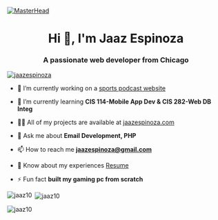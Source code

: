 [![MasterHead](https://thumbs.gfycat.com/BetterHandmadeGull-size_restricted.gif)](https://jaazespinoza.com/)
<h1 align="center">Hi 👋, I'm Jaaz Espinoza</h1>
<h3 align="center">A passionate web developer from Chicago</h3>
<p align="left"> <a href="https://twitter.com/jaazespinoza" target="blank"><img src="https://img.shields.io/twitter/follow/jaazespinoza?logo=twitter&style=for-the-badge" alt="jaazespinoza" /></a> </p>

- 🔭 I’m currently working on a [sports podcast website](https://lafieradeportiva.com/)

- 🌱 I’m currently learning **CIS 114-Mobile App Dev & CIS 282-Web DB Integ**

- 👨‍💻 All of my projects are available at [jaazespinoza.com](https://jaazespinoza.com/)

- 💬 Ask me about **Email Development, PHP**

- 📫 How to reach me **jaazespinoza@gmail.com**

- 📄 Know about my experiences [Resume](https://drive.google.com/file/d/1d3AWffSoa0ec8yOXV5rCKNHzJbC44WDh/view?usp=share_link)

- ⚡ Fun fact **built my gaming pc from scratch**


<p><img align="left" src="https://github-readme-stats.vercel.app/api/top-langs?username=jaaz10&show_icons=true&theme=synthwave&locale=en&layout=compact" alt="jaaz10" /></p>

<p>&nbsp;<img align="center" src="https://github-readme-stats.vercel.app/api?username=jaaz10&show_icons=true&locale=en" alt="jaaz10" /></p>

<p><img align="center" src="https://github-readme-streak-stats.herokuapp.com/?user=jaaz10&theme=dark" alt="jaaz10" /></p>
